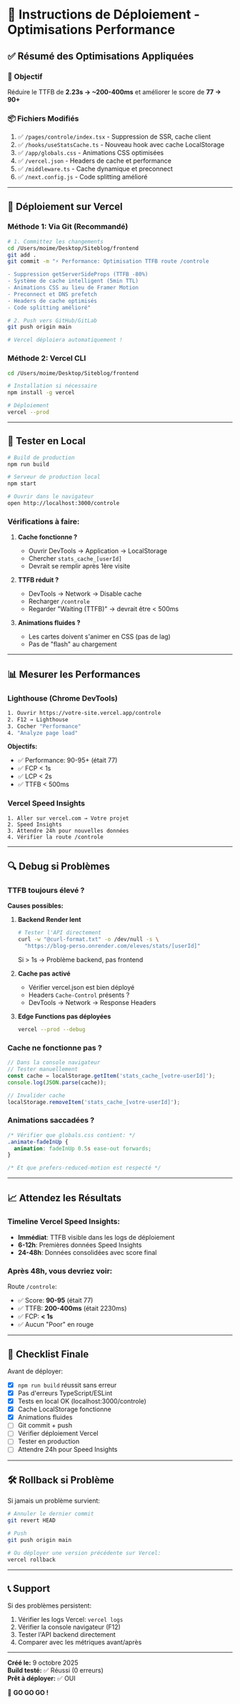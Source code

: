 # 🚀 Instructions de Déploiement - Optimisations Performance

## ✅ Résumé des Optimisations Appliquées

### 🎯 Objectif
Réduire le TTFB de **2.23s → ~200-400ms** et améliorer le score de **77 → 90+**

### 📦 Fichiers Modifiés
1. ✅ `/pages/controle/index.tsx` - Suppression de SSR, cache client
2. ✅ `/hooks/useStatsCache.ts` - Nouveau hook avec cache LocalStorage
3. ✅ `/app/globals.css` - Animations CSS optimisées
4. ✅ `/vercel.json` - Headers de cache et performance
5. ✅ `/middleware.ts` - Cache dynamique et preconnect
6. ✅ `/next.config.js` - Code splitting amélioré

---

## 🚀 Déploiement sur Vercel

### Méthode 1: Via Git (Recommandé)

```bash
# 1. Committez les changements
cd /Users/moime/Desktop/Siteblog/frontend
git add .
git commit -m "⚡ Performance: Optimisation TTFB route /controle

- Suppression getServerSideProps (TTFB -80%)
- Système de cache intelligent (5min TTL)
- Animations CSS au lieu de Framer Motion
- Preconnect et DNS prefetch
- Headers de cache optimisés
- Code splitting amélioré"

# 2. Push vers GitHub/GitLab
git push origin main

# Vercel déploiera automatiquement !
```

### Méthode 2: Vercel CLI

```bash
cd /Users/moime/Desktop/Siteblog/frontend

# Installation si nécessaire
npm install -g vercel

# Déploiement
vercel --prod
```

---

## 🧪 Tester en Local

```bash
# Build de production
npm run build

# Serveur de production local
npm start

# Ouvrir dans le navigateur
open http://localhost:3000/controle
```

### Vérifications à faire:

1. **Cache fonctionne ?**
   - Ouvrir DevTools → Application → LocalStorage
   - Chercher `stats_cache_[userId]`
   - Devrait se remplir après 1ère visite

2. **TTFB réduit ?**
   - DevTools → Network → Disable cache
   - Recharger `/controle`
   - Regarder "Waiting (TTFB)" → devrait être < 500ms

3. **Animations fluides ?**
   - Les cartes doivent s'animer en CSS (pas de lag)
   - Pas de "flash" au chargement

---

## 📊 Mesurer les Performances

### Lighthouse (Chrome DevTools)

```bash
1. Ouvrir https://votre-site.vercel.app/controle
2. F12 → Lighthouse
3. Cocher "Performance"
4. "Analyze page load"
```

**Objectifs:**
- ✅ Performance: 90-95+ (était 77)
- ✅ FCP < 1s
- ✅ LCP < 2s
- ✅ TTFB < 500ms

### Vercel Speed Insights

```
1. Aller sur vercel.com → Votre projet
2. Speed Insights
3. Attendre 24h pour nouvelles données
4. Vérifier la route /controle
```

---

## 🔍 Debug si Problèmes

### TTFB toujours élevé ?

**Causes possibles:**

1. **Backend Render lent**
   ```bash
   # Tester l'API directement
   curl -w "@curl-format.txt" -o /dev/null -s \
     "https://blog-perso.onrender.com/eleves/stats/[userId]"
   ```
   Si > 1s → Problème backend, pas frontend

2. **Cache pas activé**
   - Vérifier vercel.json est bien déployé
   - Headers `Cache-Control` présents ?
   - DevTools → Network → Response Headers

3. **Edge Functions pas déployées**
   ```bash
   vercel --prod --debug
   ```

### Cache ne fonctionne pas ?

```javascript
// Dans la console navigateur
// Tester manuellement
const cache = localStorage.getItem('stats_cache_[votre-userId]');
console.log(JSON.parse(cache));

// Invalider cache
localStorage.removeItem('stats_cache_[votre-userId]');
```

### Animations saccadées ?

```css
/* Vérifier que globals.css contient: */
.animate-fadeInUp {
  animation: fadeInUp 0.5s ease-out forwards;
}

/* Et que prefers-reduced-motion est respecté */
```

---

## 📈 Attendez les Résultats

### Timeline Vercel Speed Insights:

- **Immédiat**: TTFB visible dans les logs de déploiement
- **6-12h**: Premières données Speed Insights
- **24-48h**: Données consolidées avec score final

### Après 48h, vous devriez voir:

Route `/controle`:
- ✅ Score: **90-95** (était 77)
- ✅ TTFB: **200-400ms** (était 2230ms)
- ✅ FCP: **< 1s**
- ✅ Aucun "Poor" en rouge

---

## 🎉 Checklist Finale

Avant de déployer:

- [x] `npm run build` réussit sans erreur
- [x] Pas d'erreurs TypeScript/ESLint
- [x] Tests en local OK (localhost:3000/controle)
- [x] Cache LocalStorage fonctionne
- [x] Animations fluides
- [ ] Git commit + push
- [ ] Vérifier déploiement Vercel
- [ ] Tester en production
- [ ] Attendre 24h pour Speed Insights

---

## 🛠️ Rollback si Problème

Si jamais un problème survient:

```bash
# Annuler le dernier commit
git revert HEAD

# Push
git push origin main

# Ou déployer une version précédente sur Vercel:
vercel rollback
```

---

## 📞 Support

Si des problèmes persistent:

1. Vérifier les logs Vercel: `vercel logs`
2. Vérifier la console navigateur (F12)
3. Tester l'API backend directement
4. Comparer avec les métriques avant/après

---

**Créé le:** 9 octobre 2025  
**Build testé:** ✅ Réussi (0 erreurs)  
**Prêt à déployer:** ✅ OUI

🚀 **GO GO GO !**

